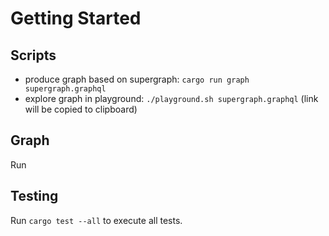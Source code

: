 # Getting Started

## Scripts

- produce graph based on supergraph: `cargo run graph supergraph.graphql`
- explore graph in playground: `./playground.sh supergraph.graphql` (link will be copied to clipboard)

## Graph

Run

## Testing

Run `cargo test --all` to execute all tests.
